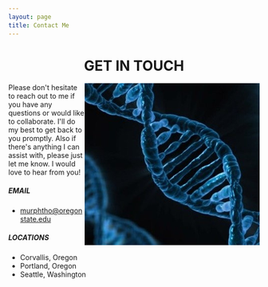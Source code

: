 ```yaml
---
layout: page
title: Contact Me
---
```


# <center>GET IN TOUCH</center>


<img src="/assets/img/dna2.jpg" align="right"> 


 
 
Please don't hesitate to reach out to me if you have any questions or would like to collaborate. I'll do my best to get back to you promptly. Also if there's anything I can assist with, please just let me know. I would love to hear from you!

##### EMAIL
- murphtho@oregonstate.edu

##### LOCATIONS
- Corvallis, Oregon
- Portland, Oregon
- Seattle, Washington
